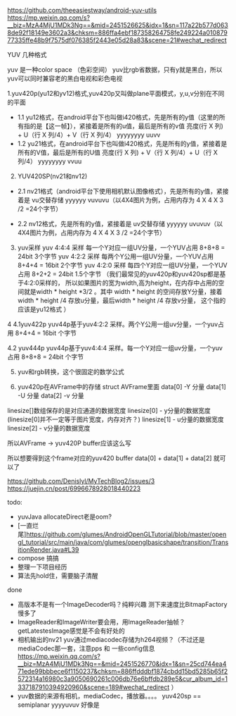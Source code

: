 https://github.com/theeasiestway/android-yuv-utils
https://mp.weixin.qq.com/s?__biz=MzA4MjU1MDk3Ng==&mid=2451526625&idx=1&sn=117a22b577d0638de92f18149e3602a3&chksm=886ffa4ebf187358264758fe249224a01087977335ffe48b9f7575df076385f2443e05d28a83&scene=21#wechat_redirect


YUV 几种格式

yuv 是一种color space （色彩空间）
yuv比rgb省数据，只有y就是黑白，所以yuv可以同时兼容老的黑白电视和彩色电视


1.yuv420p(yu12和yv12)格式,yuv420p又叫做plane平面模式，y,u,v分别在不同的平面
- 1.1 yu12格式，在android平台下也叫做i420格式，先是所有的y值（这里的所有指的是【这一帧】），紧接着是所有的u值，最后是所有的v值
  亮度(行 X 列) + U（行 X 列/4）+ V（行 X 列/4）
  yyyyyyyy  uuvv
- 1.2 yu21格式，在android平台下也叫做i420格式，先是所有的y值，紧接着是所有的V值，最后是所有的U值
  亮度(行 X 列) + V（行 X 列/4）+ U（行 X 列/4）
  yyyyyyyy  vvuu

2. YUV420SP(nv21和nv12)
- 2.1 nv21格式（android平台下使用相机默认图像格式），先是所有的y值，紧接着是 vu交替存储
  yyyyyy vuvuvu（以4X4图片为例，占用内存为 4 X 4 X 3 /2 =24个字节）

- 2.2 nv12格式，先是所有的y值，紧接着是 uv交替存储
  yyyyyy uvuvuv（以4X4图片为例，占用内存为 4 X 4 X 3 /2 =24个字节）

3. yuv采样
   yuv 4:4:4 采样 每一个Y对应一组UV分量，一个YUV占用 8+8+8 = 24bit 3个字节
   yuv 4:2:2 采样 每两个Y公用一组UV分量，一个YUV占用 8+4+4 = 16bit 2个字节
   yuv 4:2:0 采样 每四个Y对应一组UV分量，一个YUV占用 8+2+2 = 24bit 1.5个字节 （我们最常见的yuv420p和yuv420sp都是基于4:2:0采样的，
   所以如果图片的宽为width,高为height，在内存中占用的空间就是width * height *3/2 。其中 width * height 的空间存放Y分量，接着width * height /4 存放u分量，最后width * height /4 存放v分量，
   这个指的应该是yu12格式
   ）


4
4.1yuv422p
yuv44p基于yuv4:2:2 采样。两个Y公用一组uv分量，一个yuv占用 8+4+4 = 16bit 个字节

4.2 yuv444p
yuv44p基于yuv4:4:4 采样。每一个Y对应一组uv分量，一个yuv占用 8+8+8 = 24bit 个字节

5. yuv和rgb转换，这个很固定的数学公式

6. yuv420p在AVFrame中的存储
   struct AVFrame里面
   data[0] -Y 分量
   data[1] -U 分量
   data[2] -v 分量

linesize[]数组保存的是对应通道的数据宽度
linesize[0] - y分量的数据宽度 (linesize[0]并不一定等于图片宽度，内存对齐？)
linesize[1] - u分量的数据宽度
linesize[2] - v分量的数据宽度

所以AVFrame -> yuv420P buffer应该这么写

所以想要得到这个frame对应的yuv420 buffer
data[0] + data[1] + data[2] 就可以了



https://github.com/Denislyl/MyTechBlog2/issues/3
https://juejin.cn/post/6996678928018440223

todo:
- yuvJava allocateDirect老是oom?
- [一直烂尾]https://github.com/glumes/AndroidOpenGLTutorial/blob/master/opengl_tutorial/src/main/java/com/glumes/openglbasicshape/transition/TransitionRender.java#L39
- compose 搞搞
- 整理一下项目经历
- 算法先hold住，需要脑子清醒


done
- 高版本不是有一个ImageDecoder吗？纯粹兴趣 测下来速度比BitmapFactory慢多了
- ImageReader和ImageWriter要会用，用ImageReader抽帧？ getLatestesImage感觉是不会有好处的
- 相机输出的nv21 yuv通过mediacodec存储为h264视频？（不过还是mediaCodec那一套，注意pps 和 一些config信息
  https://mp.weixin.qq.com/s?__biz=MzA4MjU1MDk3Ng==&mid=2451526770&idx=1&sn=25cd744ea471ede99bbbece6f1150237&chksm=886ffdddbf1874cbdd15bd5285b65f2572314a16980c3a9050690261c006db76e6bffdb289e5&cur_album_id=1337187910394920960&scene=189#wechat_redirect
 ）
- yuv数据的来源有相机，mediaCodec，播放器。。。。 yuv420sp == semiplanar yyyyuvuv 好像是
